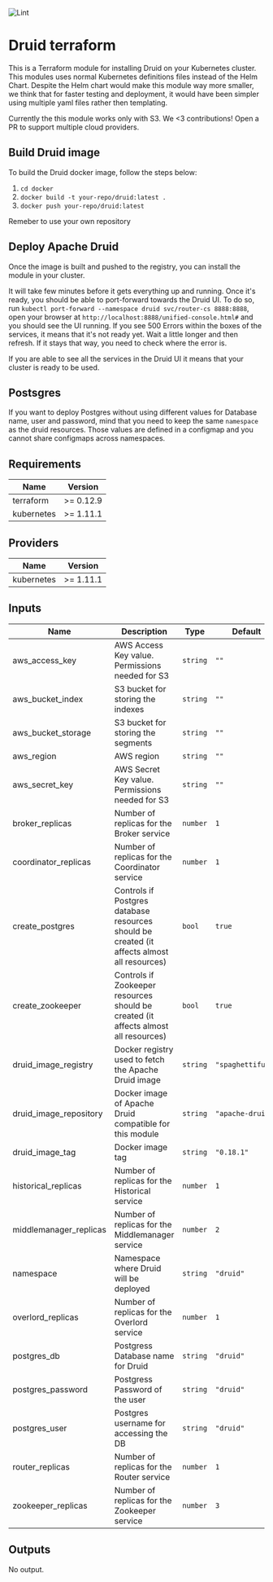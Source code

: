 ![Lint](https://github.com/spaghettifunk/druid-terraform/workflows/Lint/badge.svg?branch=master)

# Druid terraform

This is a Terraform module for installing Druid on your Kubernetes cluster. This modules uses normal Kubernetes definitions files instead of the Helm Chart. Despite the Helm chart would make this module way more smaller, we think that for faster testing and deployment, it would have been simpler using multiple yaml files rather then templating.

Currently the this module works only with S3. We <3 contributions! Open a PR to support multiple cloud providers.

## Build Druid image

To build the Druid docker image, follow the steps below:

1. `cd docker`
2. `docker build -t your-repo/druid:latest .`
3. `docker push your-repo/druid:latest`

Remeber to use your own repository

## Deploy Apache Druid

Once the image is built and pushed to the registry, you can install the module in your cluster.

It will take few minutes before it gets everything up and running. Once it's ready, you should be able to port-forward towards the Druid UI. To do so, run `kubectl port-forward --namespace druid svc/router-cs 8888:8888`, open your browser at `http://localhost:8888/unified-console.html#` and you should see the UI running. If you see 500 Errors within the boxes of the services, it means that it's not ready yet. Wait a little longer and then refresh. If it stays that way, you need to check where the error is.

If you are able to see all the services in the Druid UI it means that your cluster is ready to be used.

## Postsgres

If you want to deploy Postgres without using different values for Database name, user and password, mind that you need to keep the same `namespace` as the druid resources. Those values are defined in a configmap and you cannot share configmaps across namespaces.

## Requirements

| Name | Version |
|------|---------|
| terraform | >= 0.12.9 |
| kubernetes | >= 1.11.1 |

## Providers

| Name | Version |
|------|---------|
| kubernetes | >= 1.11.1 |

## Inputs

| Name | Description | Type | Default | Required |
|------|-------------|------|---------|:--------:|
| aws\_access\_key | AWS Access Key value. Permissions needed for S3 | `string` | `""` | no |
| aws\_bucket\_index | S3 bucket for storing the indexes | `string` | `""` | no |
| aws\_bucket\_storage | S3 bucket for storing the segments | `string` | `""` | no |
| aws\_region | AWS region | `string` | `""` | no |
| aws\_secret\_key | AWS Secret Key value. Permissions needed for S3 | `string` | `""` | no |
| broker\_replicas | Number of replicas for the Broker service | `number` | `1` | no |
| coordinator\_replicas | Number of replicas for the Coordinator service | `number` | `1` | no |
| create\_postgres | Controls if Postgres database resources should be created (it affects almost all resources) | `bool` | `true` | no |
| create\_zookeeper | Controls if Zookeeper resources should be created (it affects almost all resources) | `bool` | `true` | no |
| druid\_image\_registry | Docker registry used to fetch the Apache Druid image | `string` | `"spaghettifunk"` | no |
| druid\_image\_repository | Docker image of Apache Druid compatible for this module | `string` | `"apache-druid"` | no |
| druid\_image\_tag | Docker image tag | `string` | `"0.18.1"` | no |
| historical\_replicas | Number of replicas for the Historical service | `number` | `1` | no |
| middlemanager\_replicas | Number of replicas for the Middlemanager service | `number` | `2` | no |
| namespace | Namespace where Druid will be deployed | `string` | `"druid"` | no |
| overlord\_replicas | Number of replicas for the Overlord service | `number` | `1` | no |
| postgres\_db | Postgress Database name for Druid | `string` | `"druid"` | no |
| postgres\_password | Postgress Password of the user | `string` | `"druid"` | no |
| postgres\_user | Postgres username for accessing the DB | `string` | `"druid"` | no |
| router\_replicas | Number of replicas for the Router service | `number` | `1` | no |
| zookeeper\_replicas | Number of replicas for the Zookeeper service | `number` | `3` | no |

## Outputs

No output.